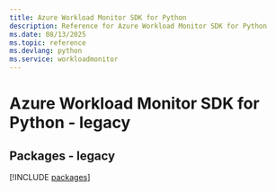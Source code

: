 ```yaml
---
title: Azure Workload Monitor SDK for Python
description: Reference for Azure Workload Monitor SDK for Python
ms.date: 08/13/2025
ms.topic: reference
ms.devlang: python
ms.service: workloadmonitor
---
```

# Azure Workload Monitor SDK for Python - legacy
## Packages - legacy
[!INCLUDE [packages](workload-monitor-index.md)]